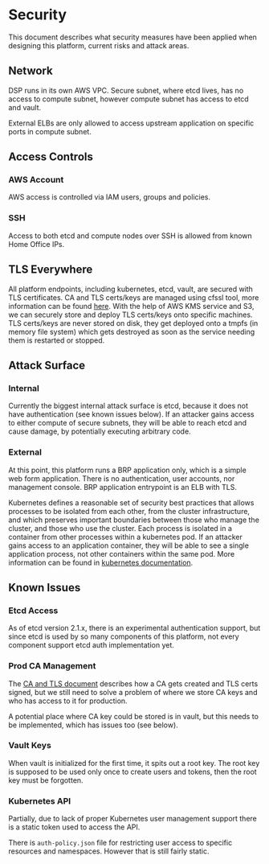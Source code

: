 # Security

This document describes what security measures have been applied when designing
this platform, current risks and attack areas.

## Network

DSP runs in its own AWS VPC. Secure subnet, where etcd lives, has no access to
compute subnet, however compute subnet has access to etcd and vault.

External ELBs are only allowed to access upstream application on specific
ports in compute subnet.

## Access Controls

### AWS Account

AWS access is controlled via IAM users, groups and policies.


### SSH

Access to both etcd and compute nodes over SSH is allowed from known Home
Office IPs.


## TLS Everywhere

All platform endpoints, including kubernetes, etcd, vault, are secured with TLS
certificates. CA and TLS certs/keys are managed using cfssl tool, more
information can be found [here](ca_tls.md). With the help of AWS KMS service and
S3, we can securely store and deploy TLS certs/keys onto specific machines. TLS
certs/keys are never stored on disk, they get deployed onto a tmpfs (in memory
file system) which gets destroyed as soon as the service needing them is
restarted or stopped.

## Attack Surface

### Internal

Currently the biggest internal attack surface is etcd, because it does not have
authentication (see known issues below). If an attacker gains access to either
compute of secure subnets, they will be able to reach etcd and cause damage, by
potentially executing arbitrary code.


### External

At this point, this platform runs a BRP application only, which is a simple web
form application. There is no authentication, user accounts, nor management
console. BRP application entrypoint is an ELB with TLS.

Kubernetes defines a reasonable set of security best practices that allows
processes to be isolated from each other, from the cluster infrastructure, and
which preserves important boundaries between those who manage the cluster, and
those who use the cluster. Each process is isolated in a container from other
processes within a kubernetes pod. If an attacker gains access to an
application container, they will be able to see a single application process,
not other containers within the same pod. More information can be found in
[kubernetes documentation](http://kubernetes.io/v1.0/index.html).


## Known Issues

### Etcd Access

As of etcd version 2.1.x, there is an experimental authentication support, but
since etcd is used by so many components of this platform, not every component
support etcd auth implementation yet.


### Prod CA Management

The [CA and TLS document](ca_tls.md) describes how a CA gets created and TLS
certs signed, but we still need to solve a problem of where we store CA keys
and who has access to it for production.

A potential place where CA key could be stored is in vault, but this needs to
be implemented, which has issues too (see below).


### Vault Keys

When vault is initialized for the first time, it spits out a root key. The root
key is supposed to be used only once to create users and tokens, then the root
key must be forgotten.


### Kubernetes API

Partially, due to lack of proper Kubernetes user management support there is a
static token used to access the API.

There is `auth-policy.json` file for restricting user access to specific
resources and namespaces. However that is still fairly static.


